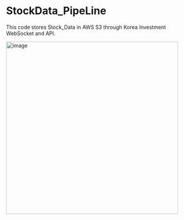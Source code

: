 # StockData_PipeLine
This code stores Stock_Data in AWS S3 through Korea Investment WebSocket and API.

<img width="469" alt="image" src="https://github.com/user-attachments/assets/bc5feb1a-a459-4305-98d4-b3dd79593ef1" />

